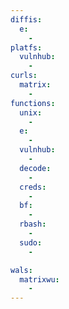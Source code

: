 ```yaml
---
diffis:
  e:
    -
platfs:
  vulnhub:
    -
curls:
  matrix:
    -
functions:
  unix:
    -
  e:
    -
  vulnhub:
    -
  decode:
    -
  creds:
    -
  bf:
    -
  rbash:
    -
  sudo:
    -

wals:
  matrixwu:
    -
---
```

